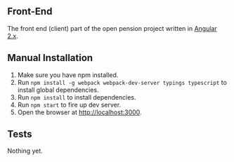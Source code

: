 ## Front-End
The front end (client) part of the open pension project written in [Angular 2.x](https://angularjs.org/).

## Manual Installation

1. Make sure you have npm installed.
2. Run `npm install -g webpack webpack-dev-server typings typescript` to install global dependencies.
3. Run `npm install` to install dependencies.
4. Run `npm start` to fire up dev server.
5. Open the browser at [http://localhost:3000](http://localhost:3000).

## Tests
Nothing yet.
